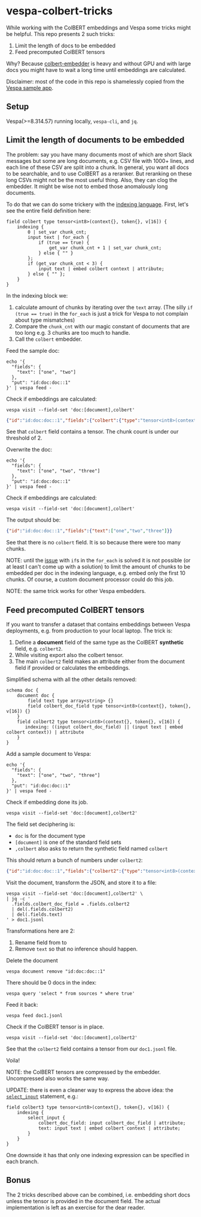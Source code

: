 # vespa-colbert-tricks

While working with the ColBERT embeddings and Vespa some tricks might be helpful.
This repo presents 2 such tricks:
1. Limit the length of docs to be embedded
2. Feed precomputed ColBERT tensors

Why? Because [colbert-embedder](https://docs.vespa.ai/en/embedding.html#colbert-embedder) is heavy
and without GPU and with large docs you might have to wait a long time until embeddings are calculated.

Disclaimer: most of the code in this repo is shamelessly copied from the [Vespa sample app](https://github.com/vespa-engine/sample-apps/tree/master/colbert-long).

## Setup

Vespa(>=8.314.57) running locally, `vespa-cli`, and `jq`.

## Limit the length of documents to be embedded

The problem: say you have many documents most of which are short Slack messages but some are long documents,
e.g. CSV file with 1000+ lines, and each line of these CSV are split into a chunk.
In general, you want all docs to be searchable, and to use ColBERT as a reranker.
But reranking on these long CSVs might not be the most useful thing.
Also, they can clog the embedder.
It might be wise not to embed those anomalously long documents.

To do that we can do some trickery with the [indexing language](https://docs.vespa.ai/en/reference/indexing-language-reference.html).
First, let's see the entire field definition here:

```text
field colbert type tensor<int8>(context{}, token{}, v[16]) {
    indexing {
        0 | set_var chunk_cnt;
        input text | for_each {
            if (true == true) {
                get_var chunk_cnt + 1 | set_var chunk_cnt;
            } else { "" }
        };
        if (get_var chunk_cnt < 3) {
            input text | embed colbert context | attribute;
        } else { "" };
    }
}
```

In the indexing block we:
1. calculate amount of chunks by iterating over the `text` array. (The silly `if (true == true)` in the `for_each` is just a trick for Vespa to not complain about type mismatches)
2. Compare the `chunk_cnt` with our magic constant of documents that are too long e.g. 3 chunks are too much to handle.
3. Call the `colbert` embedder.

Feed the sample doc:
```shell
echo '{
  "fields": {
    "text": ["one", "two"]
  },
  "put": "id:doc:doc::1"
}' | vespa feed -
```

Check if embeddings are calculated:
```shell
vespa visit --field-set 'doc:[document],colbert'
```

```json
{"id":"id:doc:doc::1","fields":{"colbert":{"type":"tensor<int8>(context{},token{},v[16])","blocks":[{"address":{"context":"0","token":"0"},"values":[-54,-71,85,123,-80,-27,64,-19,-18,-31,-88,71,-8,94,-111,-24]},{"address":{"context":"0","token":"1"},"values":[92,-72,-51,59,-101,0,64,-19,8,112,-116,1,-29,71,-128,-63]},{"address":{"context":"0","token":"2"},"values":[24,48,77,57,-101,32,66,-55,72,96,12,5,-29,71,-108,-56]},{"address":{"context":"0","token":"3"},"values":[-52,-71,85,123,-71,-91,64,-91,-23,-19,-116,5,-21,94,-112,104]},{"address":{"context":"1","token":"0"},"values":[-62,-79,85,123,80,-27,88,-67,-90,-32,-84,71,-8,-33,-87,48]},{"address":{"context":"1","token":"1"},"values":[-37,-65,76,-7,75,-27,81,-67,-126,-16,-56,0,50,63,-96,113]},{"address":{"context":"1","token":"2"},"values":[-127,61,92,-71,67,-27,81,55,-122,-4,-120,6,50,62,-96,-77]},{"address":{"context":"1","token":"3"},"values":[-55,-69,87,91,56,-27,80,-75,-88,-28,-84,71,-14,126,-104,57]}]},"text":["one","two"]}}
```

See that `colbert` field contains a tensor.
The chunk count is under our threshold of 2.

Overwrite the doc:
```shell
echo '{
  "fields": {
    "text": ["one", "two", "three"]
  },
  "put": "id:doc:doc::1"
}' | vespa feed -
```

Check if embeddings are calculated:
```shell
vespa visit --field-set 'doc:[document],colbert'
```

The output should be:
```json
{"id":"id:doc:doc::1","fields":{"text":["one","two","three"]}}
```
See that there is no `colbert` field.
It is so because there were too many chunks.

NOTE: until the [issue](https://github.com/vespa-engine/vespa/issues/29690) with 
`if`s in the `for_each` is solved it is not possible 
(or at least I can't come up with a solution) to 
limit the amount of chunks to be embedded per doc in the indexing language, e.g.
embed only the first 10 chunks. Of course, a custom document processor could do this job.

NOTE: the same trick works for other Vespa embedders.

## Feed precomputed ColBERT tensors

If you want to transfer a dataset that contains embeddings between Vespa deployments, e.g. from production to your local laptop.
The trick is:
1. Define a **document** field of the same type as the ColBERT **synthetic** field, e.g. `colbert2`.
2. While visiting export also the colbert tensor.
3. The main `colbert2` field makes an attribute either from the document field if provided
or calculates the embeddings.

Simplified schema with all the other details removed:
```text
schema doc {
    document doc {
        field text type array<string> {}
        field colbert_doc_field type tensor<int8>(context{}, token{}, v[16]) {}
    }
    field colbert2 type tensor<int8>(context{}, token{}, v[16]) {
       indexing: ((input colbert_doc_field) || (input text | embed colbert context)) | attribute
    }
}
```

Add a sample document to Vespa:
```shell
echo '{
  "fields": {
    "text": ["one", "two", "three"]
  },
  "put": "id:doc:doc::1"
}' | vespa feed -
```

Check if embedding done its job.

```shell
vespa visit --field-set 'doc:[document],colbert2'
```
The field set deciphering is:
- `doc` is for the document type
- `[document]` is one of the standard field sets
- `,colbert` also asks to return the synthetic field named `colbert`

This should return a bunch of numbers under `colbert2`:
```json
{"id":"id:doc:doc::1","fields":{"colbert2":{"type":"tensor<int8>(context{},token{},v[16])","blocks":[{"address":{"context":"0","token":"0"},"values":[-54,-71,85,123,-80,-27,64,-19,-18,-31,-88,71,-8,94,-111,-24]},{"address":{"context":"0","token":"1"},"values":[92,-72,-51,59,-101,0,64,-19,8,112,-116,1,-29,71,-128,-63]},{"address":{"context":"0","token":"2"},"values":[24,48,77,57,-101,32,66,-55,72,96,12,5,-29,71,-108,-56]},{"address":{"context":"0","token":"3"},"values":[-52,-71,85,123,-71,-91,64,-91,-23,-19,-116,5,-21,94,-112,104]},{"address":{"context":"1","token":"0"},"values":[-62,-79,85,123,80,-27,88,-67,-90,-32,-84,71,-8,-33,-87,48]},{"address":{"context":"1","token":"1"},"values":[-37,-65,76,-7,75,-27,81,-67,-126,-16,-56,0,50,63,-96,113]},{"address":{"context":"1","token":"2"},"values":[-127,61,92,-71,67,-27,81,55,-122,-4,-120,6,50,62,-96,-77]},{"address":{"context":"1","token":"3"},"values":[-55,-69,87,91,56,-27,80,-75,-88,-28,-84,71,-14,126,-104,57]},{"address":{"context":"2","token":"0"},"values":[-30,-72,69,123,-19,-92,96,-65,-11,-128,-84,79,-39,-35,-85,48]},{"address":{"context":"2","token":"1"},"values":[-6,112,-60,123,79,33,65,-69,-106,-36,-116,8,-7,109,-77,96]},{"address":{"context":"2","token":"2"},"values":[-8,114,-44,-23,-49,33,65,-85,-73,-36,12,9,-37,-19,-109,0]},{"address":{"context":"2","token":"3"},"values":[-24,-70,71,91,-3,37,64,-65,-15,-124,-84,15,-7,-35,-101,48]}]},"text":["one","two","three"]}}
```

Visit the document, transform the JSON, and store it to a file:
```shell
vespa visit --field-set 'doc:[document],colbert2' \
| jq -c '
  .fields.colbert_doc_field = .fields.colbert2
  | del(.fields.colbert2)
  | del(.fields.text)
' > doc1.jsonl
```
Transformations here are 2:
1. Rename field from to
2. Remove `text` so that no inference should happen.

Delete the document
```shell
vespa document remove "id:doc:doc::1"
```

There should be 0 docs in the index:
```shell
vespa query 'select * from sources * where true'
```

Feed it back:
```shell
vespa feed doc1.jsonl 
```

Check if the ColBERT tensor is in place.
```shell
vespa visit --field-set 'doc:[document],colbert2'
```

See that the `colbert2` field contains a tensor from our `doc1.jsonl` file.

Voila!

NOTE: the ColBERT tensors are compressed by the embedder.
Uncompressed also works the same way. 

UPDATE: there is even a cleaner way to express the above idea: the [`select_input`]() statement, e.g.:

```text
field colbert3 type tensor<int8>(context{}, token{}, v[16]) {
    indexing {
        select_input {
            colbert_doc_field: input colbert_doc_field | attribute;
            text: input text | embed colbert context | attribute;
        }
    }
}
```

One downside it has that only one indexing expression can be specified in each branch.

## Bonus

The 2 tricks described above can be combined,
i.e. embedding short docs unless the tensor is provided in the document field.
The actual implementation is left as an exercise for the dear reader.
